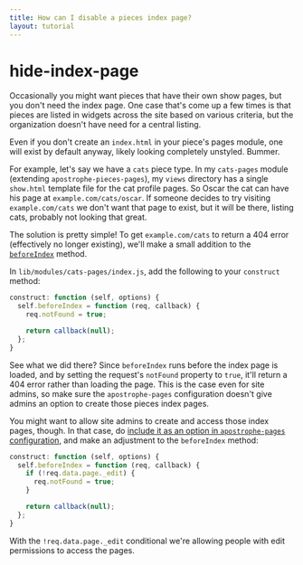 ```yaml
---
title: How can I disable a pieces index page?
layout: tutorial
---
```


# hide-index-page

Occasionally you might want pieces that have their own show pages, but you don't need the index page. One case that's come up a few times is that pieces are listed in widgets across the site based on various criteria, but the organization doesn't have need for a central listing.

Even if you don't create an `index.html` in your piece's pages module, one will exist by default anyway, likely looking completely unstyled. Bummer.

For example, let's say we have a `cats` piece type. In my `cats-pages` module \(extending `apostrophe-pieces-pages`\), my `views` directory has a single `show.html` template file for the cat profile pages. So Oscar the cat can have his page at `example.com/cats/oscar`. If someone decides to try visiting `example.com/cats` we don't want that page to exist, but it will be there, listing cats, probably not looking that great.

The solution is pretty simple! To get `example.com/cats` to return a 404 error \(effectively no longer existing\), we'll make a small addition to the [`beforeIndex`](https://github.com/apostrophecms/apostrophe-documentation/tree/e71017392b54a258d8d72811456c862139150a96/modules/apostrophe-pieces-pages/index.html#before-index) method.

In `lib/modules/cats-pages/index.js`, add the following to your `construct` method:

```javascript
construct: function (self, options) {
  self.beforeIndex = function (req, callback) {
    req.notFound = true;

    return callback(null);
  };
}
```

See what we did there? Since `beforeIndex` runs before the index page is loaded, and by setting the request's `notFound` property to `true`, it'll return a 404 error rather than loading the page. This is the case even for site admins, so make sure the `apostrophe-pages` configuration doesn't give admins an option to create those pieces index pages.

You might want to allow site admins to create and access those index pages, though. In that case, do [include it as an option in `apostrophe-pages` configuration](https://github.com/apostrophecms/apostrophe-documentation/tree/e71017392b54a258d8d72811456c862139150a96/modules/apostrophe-pages/index.html), and make an adjustment to the `beforeIndex` method:

```javascript
construct: function (self, options) {
  self.beforeIndex = function (req, callback) {
    if (!req.data.page._edit) {
      req.notFound = true;
    }

    return callback(null);
  };
}
```

With the `!req.data.page._edit` conditional we're allowing people with edit permissions to access the pages.

